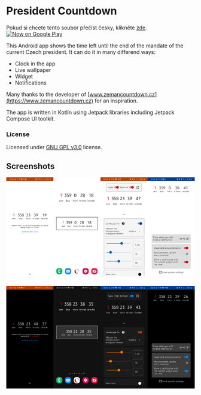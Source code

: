 # President Countdown

Pokud si chcete tento soubor přečíst česky, klikněte [zde](README-CS.md).
[<img alt='Now on Google Play' height="80px" src='https://play.google.com/intl/en_us/badges/static/images/badges/en_badge_web_generic.png'/>](https://play.google.com/store/apps/details?id=cz.lastaapps.president.app&utm_source=github&pcampaignid=pcampaignidMKT-Other-global-all-co-prtnr-py-PartBadge-Mar2515-1)

This Android app shows the time left until the end of the mandate of the current Czech president. It can do it in many differend ways:

- Clock in the app
- Live wallpaper
- Widget
- Notifications

Many thanks to the developer of [www.zemancountdown.cz](https://www.zemancountdown.cz) for an
inspiration.

The app is written in Kotlin using Jetpack libraries including Jetpack Compose UI toolkit.

### License

Licensed under [GNU GPL v3.0](LICENSE.txt) license.

## Screenshots

<img src="screenshots/en_light_app.png" width="25%" /><img src="screenshots/en_light_screen.png" width="25%" /><img src="screenshots/en_light_wallpaper.png" width="25%" /><img src="screenshots/en_light_notifications.png" width="25%" />

<img src="screenshots/en_dark_app.png" width="25%" /><img src="screenshots/en_dark_screen.png" width="25%" /><img src="screenshots/en_dark_wallpaper.png" width="25%" /><img src="screenshots/en_dark_notifications.png" width="25%" />